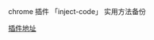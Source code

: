 chrome 插件 「inject-code」
实用方法备份

[插件地址](https://chromewebstore.google.com/detail/inject-code/jpbbdgndcngomphbmplabjginoihkdph)

